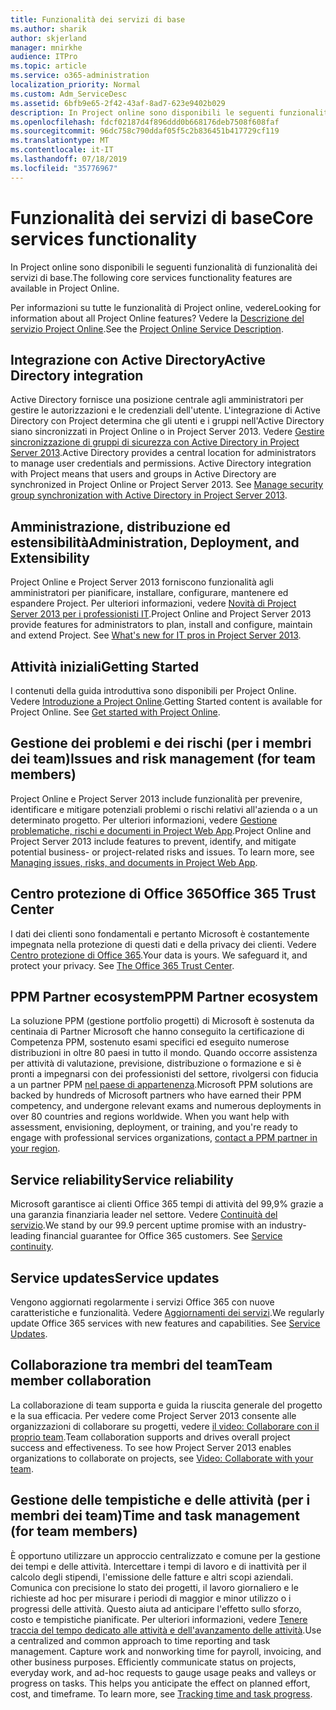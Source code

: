 ```yaml
---
title: Funzionalità dei servizi di base
ms.author: sharik
author: skjerland
manager: mnirkhe
audience: ITPro
ms.topic: article
ms.service: o365-administration
localization_priority: Normal
ms.custom: Adm_ServiceDesc
ms.assetid: 6bfb9e65-2f42-43af-8ad7-623e9402b029
description: In Project online sono disponibili le seguenti funzionalità di funzionalità dei servizi di base.
ms.openlocfilehash: fdcf02187d4f896ddd0b668176deb7508f608faf
ms.sourcegitcommit: 96dc758c790ddaf05f5c2b836451b417729cf119
ms.translationtype: MT
ms.contentlocale: it-IT
ms.lasthandoff: 07/18/2019
ms.locfileid: "35776967"
---
```

# <a name="core-services-functionality"></a><span data-ttu-id="1262a-103">Funzionalità dei servizi di base</span><span class="sxs-lookup"><span data-stu-id="1262a-103">Core services functionality</span></span>

<span data-ttu-id="1262a-104">In Project online sono disponibili le seguenti funzionalità di funzionalità dei servizi di base.</span><span class="sxs-lookup"><span data-stu-id="1262a-104">The following core services functionality features are available in Project Online.</span></span>
  
<span data-ttu-id="1262a-105">Per informazioni su tutte le funzionalità di Project online, vedere</span><span class="sxs-lookup"><span data-stu-id="1262a-105">Looking for information about all Project Online features?</span></span> <span data-ttu-id="1262a-106">Vedere la [Descrizione del servizio Project Online](project-online-service-description.md).</span><span class="sxs-lookup"><span data-stu-id="1262a-106">See the [Project Online Service Description](project-online-service-description.md).</span></span>
  
## <a name="active-directory-integration"></a><span data-ttu-id="1262a-107">Integrazione con Active Directory</span><span class="sxs-lookup"><span data-stu-id="1262a-107">Active Directory integration</span></span>
<span data-ttu-id="1262a-108"><a name="bkmk_AD_Integration"> </a></span><span class="sxs-lookup"><span data-stu-id="1262a-108"></span></span>

<span data-ttu-id="1262a-p102">Active Directory fornisce una posizione centrale agli amministratori per gestire le autorizzazioni e le credenziali dell'utente. L'integrazione di Active Directory con Project determina che gli utenti e i gruppi nell'Active Directory siano sincronizzati in Project Online o in Project Server 2013. Vedere [Gestire sincronizzazione di gruppi di sicurezza con Active Directory in Project Server 2013](https://go.microsoft.com/fwlink/p/?LinkId=402631).</span><span class="sxs-lookup"><span data-stu-id="1262a-p102">Active Directory provides a central location for administrators to manage user credentials and permissions. Active Directory integration with Project means that users and groups in Active Directory are synchronized in Project Online or Project Server 2013. See [Manage security group synchronization with Active Directory in Project Server 2013](https://go.microsoft.com/fwlink/p/?LinkId=402631).</span></span>
  
## <a name="administration-deployment-and-extensibility"></a><span data-ttu-id="1262a-112">Amministrazione, distribuzione ed estensibilità</span><span class="sxs-lookup"><span data-stu-id="1262a-112">Administration, Deployment, and Extensibility</span></span>
<span data-ttu-id="1262a-113"><a name="bkmk_AdministrationDeploymentExtensibility"> </a></span><span class="sxs-lookup"><span data-stu-id="1262a-113"></span></span>

<span data-ttu-id="1262a-p103">Project Online e Project Server 2013 forniscono funzionalità agli amministratori per pianificare, installare, configurare, mantenere ed espandere Project. Per ulteriori informazioni, vedere [Novità di Project Server 2013 per i professionisti IT](https://go.microsoft.com/fwlink/p/?LinkId=272017).</span><span class="sxs-lookup"><span data-stu-id="1262a-p103">Project Online and Project Server 2013 provide features for administrators to plan, install and configure, maintain and extend Project. See [What's new for IT pros in Project Server 2013](https://go.microsoft.com/fwlink/p/?LinkId=272017).</span></span>
  
## <a name="getting-started"></a><span data-ttu-id="1262a-116">Attività iniziali</span><span class="sxs-lookup"><span data-stu-id="1262a-116">Getting Started</span></span>
<span data-ttu-id="1262a-117"><a name="bkmk_GettingStarted"> </a></span><span class="sxs-lookup"><span data-stu-id="1262a-117"></span></span>

<span data-ttu-id="1262a-p104">I contenuti della guida introduttiva sono disponibili per Project Online. Vedere [Introduzione a Project Online](https://support.office.com/en-us/article/Get-started-with-Project-Online-E3E5F64F-ADA5-4F9D-A578-130B2D4E5F11?ui=en-US&amp;rs=en-US&amp;ad=US).</span><span class="sxs-lookup"><span data-stu-id="1262a-p104">Getting Started content is available for Project Online. See [Get started with Project Online](https://support.office.com/en-us/article/Get-started-with-Project-Online-E3E5F64F-ADA5-4F9D-A578-130B2D4E5F11?ui=en-US&amp;rs=en-US&amp;ad=US).</span></span>
  
## <a name="issues-and-risk-management-for-team-members"></a><span data-ttu-id="1262a-120">Gestione dei problemi e dei rischi (per i membri dei team)</span><span class="sxs-lookup"><span data-stu-id="1262a-120">Issues and risk management (for team members)</span></span>
<span data-ttu-id="1262a-121"><a name="bkmk_IssuesRiskManagement"> </a></span><span class="sxs-lookup"><span data-stu-id="1262a-121"></span></span>

<span data-ttu-id="1262a-p105">Project Online e Project Server 2013 include funzionalità per prevenire, identificare e mitigare potenziali problemi o rischi relativi all'azienda o a un determinato progetto. Per ulteriori informazioni, vedere [Gestione problematiche, rischi e documenti in Project Web App](https://go.microsoft.com/fwlink/?LinkId=402634).</span><span class="sxs-lookup"><span data-stu-id="1262a-p105">Project Online and Project Server 2013 include features to prevent, identify, and mitigate potential business- or project-related risks and issues. To learn more, see [Managing issues, risks, and documents in Project Web App](https://go.microsoft.com/fwlink/?LinkId=402634).</span></span>
  
## <a name="office-365-trust-center"></a><span data-ttu-id="1262a-124">Centro protezione di Office 365</span><span class="sxs-lookup"><span data-stu-id="1262a-124">Office 365 Trust Center</span></span>
<span data-ttu-id="1262a-125"><a name="bkmk_Office365TrustCenter"> </a></span><span class="sxs-lookup"><span data-stu-id="1262a-125"></span></span>

<span data-ttu-id="1262a-p106">I dati dei clienti sono fondamentali e pertanto Microsoft è costantemente impegnata nella protezione di questi dati e della privacy dei clienti. Vedere [Centro protezione di Office 365](https://go.microsoft.com/fwlink/?LinkId=402637).</span><span class="sxs-lookup"><span data-stu-id="1262a-p106">Your data is yours. We safeguard it, and protect your privacy. See [The Office 365 Trust Center](https://go.microsoft.com/fwlink/?LinkId=402637).</span></span>
  
## <a name="ppm-partner-ecosystem"></a><span data-ttu-id="1262a-129">PPM Partner ecosystem</span><span class="sxs-lookup"><span data-stu-id="1262a-129">PPM Partner ecosystem</span></span>
<span data-ttu-id="1262a-130"><a name="bkmk_ProjectPortfolioManagementPartner"> </a></span><span class="sxs-lookup"><span data-stu-id="1262a-130"></span></span>

<span data-ttu-id="1262a-p107">La soluzione PPM (gestione portfolio progetti) di Microsoft è sostenuta da centinaia di Partner Microsoft che hanno conseguito la certificazione di Competenza PPM, sostenuto esami specifici ed eseguito numerose distribuzioni in oltre 80 paesi in tutto il mondo. Quando occorre assistenza per attività di valutazione, previsione, distribuzione o formazione e si è pronti a impegnarsi con dei professionisti del settore, rivolgersi con fiducia a un partner PPM [nel paese di appartenenza](https://go.microsoft.com/fwlink/p/?LinkId=272646).</span><span class="sxs-lookup"><span data-stu-id="1262a-p107">Microsoft PPM solutions are backed by hundreds of Microsoft partners who have earned their PPM competency, and undergone relevant exams and numerous deployments in over 80 countries and regions worldwide. When you want help with assessment, envisioning, deployment, or training, and you're ready to engage with professional services organizations, [contact a PPM partner in your region](https://go.microsoft.com/fwlink/p/?LinkId=272646).</span></span>
  
## <a name="service-reliability"></a><span data-ttu-id="1262a-133">Service reliability</span><span class="sxs-lookup"><span data-stu-id="1262a-133">Service reliability</span></span>
<span data-ttu-id="1262a-134"><a name="bkmk_ServiceReliability"> </a></span><span class="sxs-lookup"><span data-stu-id="1262a-134"></span></span>

<span data-ttu-id="1262a-p108">Microsoft garantisce ai clienti Office 365 tempi di attività del 99,9% grazie a una garanzia finanziaria leader nel settore. Vedere [Continuità del servizio](https://go.microsoft.com/fwlink/?LinkId=402653).</span><span class="sxs-lookup"><span data-stu-id="1262a-p108">We stand by our 99.9 percent uptime promise with an industry-leading financial guarantee for Office 365 customers. See [Service continuity](https://go.microsoft.com/fwlink/?LinkId=402653).</span></span>
  
## <a name="service-updates"></a><span data-ttu-id="1262a-137">Service updates</span><span class="sxs-lookup"><span data-stu-id="1262a-137">Service updates</span></span>
<span data-ttu-id="1262a-138"><a name="bkmk_Serviceupdates"> </a></span><span class="sxs-lookup"><span data-stu-id="1262a-138"></span></span>

<span data-ttu-id="1262a-p109">Vengono aggiornati regolarmente i servizi Office 365 con nuove caratteristiche e funzionalità. Vedere [Aggiornamenti dei servizi](../office-365-platform-service-description/service-updates.md).</span><span class="sxs-lookup"><span data-stu-id="1262a-p109">We regularly update Office 365 services with new features and capabilities. See [Service Updates](../office-365-platform-service-description/service-updates.md).</span></span>
  
## <a name="team-member-collaboration"></a><span data-ttu-id="1262a-141">Collaborazione tra membri del team</span><span class="sxs-lookup"><span data-stu-id="1262a-141">Team member collaboration</span></span>
<span data-ttu-id="1262a-142"><a name="bkbmk_TeamMemberCollaboration"> </a></span><span class="sxs-lookup"><span data-stu-id="1262a-142"></span></span>

<span data-ttu-id="1262a-p110">La collaborazione di team supporta e guida la riuscita generale del progetto e la sua efficacia. Per vedere come Project Server 2013 consente alle organizzazioni di collaborare su progetti, vedere [il video: Collaborare con il proprio team](https://go.microsoft.com/fwlink/?LinkId=402628).</span><span class="sxs-lookup"><span data-stu-id="1262a-p110">Team collaboration supports and drives overall project success and effectiveness. To see how Project Server 2013 enables organizations to collaborate on projects, see [Video: Collaborate with your team](https://go.microsoft.com/fwlink/?LinkId=402628).</span></span>
  
## <a name="time-and-task-management-for-team-members"></a><span data-ttu-id="1262a-145">Gestione delle tempistiche e delle attività (per i membri dei team)</span><span class="sxs-lookup"><span data-stu-id="1262a-145">Time and task management (for team members)</span></span>
<span data-ttu-id="1262a-146"><a name="bkmk_TimeTaskManagement"> </a></span><span class="sxs-lookup"><span data-stu-id="1262a-146"></span></span>

<span data-ttu-id="1262a-p111">È opportuno utilizzare un approccio centralizzato e comune per la gestione dei tempi e delle attività. Intercettare i tempi di lavoro e di inattività per il calcolo degli stipendi, l'emissione delle fatture e altri scopi aziendali. Comunica con precisione lo stato dei progetti, il lavoro giornaliero e le richieste ad hoc per misurare i periodi di maggior e minor utilizzo o i progressi delle attività. Questo aiuta ad anticipare l'effetto sullo sforzo, costo e tempistiche pianificate. Per ulteriori informazioni, vedere [Tenere traccia del tempo dedicato alle attività e dell'avanzamento delle attività](https://go.microsoft.com/fwlink/p/?LinkId=271321).</span><span class="sxs-lookup"><span data-stu-id="1262a-p111">Use a centralized and common approach to time reporting and task management. Capture work and nonworking time for payroll, invoicing, and other business purposes. Efficiently communicate status on projects, everyday work, and ad-hoc requests to gauge usage peaks and valleys or progress on tasks. This helps you anticipate the effect on planned effort, cost, and timeframe. To learn more, see [Tracking time and task progress](https://go.microsoft.com/fwlink/p/?LinkId=271321).</span></span>
  

